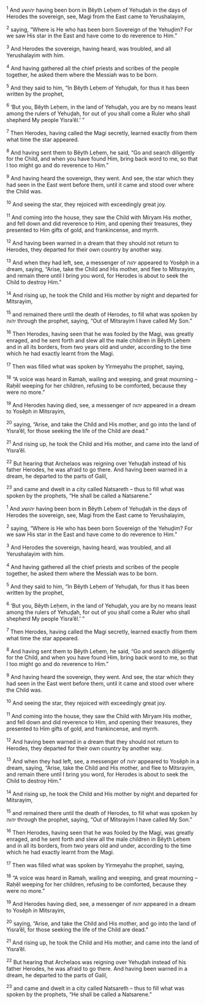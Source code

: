 <sup>1</sup> And יהושע having been born in Bĕyth Leḥem of Yehuḏah in the days of Herodes the sovereign, see, Magi from the East came to Yerushalayim,

<sup>2</sup> saying, “Where is He who has been born Sovereign of the Yehuḏim? For we saw His star in the East and have come to do reverence to Him.”

<sup>3</sup> And Herodes the sovereign, having heard, was troubled, and all Yerushalayim with him.

<sup>4</sup> And having gathered all the chief priests and scribes of the people together, he asked them where the Messiah was to be born.

<sup>5</sup> And they said to him, “In Bĕyth Leḥem of Yehuḏah, for thus it has been written by the prophet,

<sup>6</sup> ‘But you, Bĕyth Leḥem, in the land of Yehuḏah, you are by no means least among the rulers of Yehuḏah, for out of you shall come a Ruler who shall shepherd My people Yisra’ĕl.’ ”

<sup>7</sup> Then Herodes, having called the Magi secretly, learned exactly from them what time the star appeared.

<sup>8</sup> And having sent them to Bĕyth Leḥem, he said, “Go and search diligently for the Child, and when you have found Him, bring back word to me, so that I too might go and do reverence to Him.”

<sup>9</sup> And having heard the sovereign, they went. And see, the star which they had seen in the East went before them, until it came and stood over where the Child was.

<sup>10</sup> And seeing the star, they rejoiced with exceedingly great joy.

<sup>11</sup> And coming into the house, they saw the Child with Miryam His mother, and fell down and did reverence to Him, and opening their treasures, they presented to Him gifts of gold, and frankincense, and myrrh.

<sup>12</sup> And having been warned in a dream that they should not return to Herodes, they departed for their own country by another way.

<sup>13</sup> And when they had left, see, a messenger of יהוה appeared to Yosĕph in a dream, saying, “Arise, take the Child and His mother, and flee to Mitsrayim, and remain there until I bring you word, for Herodes is about to seek the Child to destroy Him.”

<sup>14</sup> And rising up, he took the Child and His mother by night and departed for Mitsrayim,

<sup>15</sup> and remained there until the death of Herodes, to fill what was spoken by יהוה through the prophet, saying, “Out of Mitsrayim I have called My Son.”

<sup>16</sup> Then Herodes, having seen that he was fooled by the Magi, was greatly enraged, and he sent forth and slew all the male children in Bĕyth Leḥem and in all its borders, from two years old and under, according to the time which he had exactly learnt from the Magi.

<sup>17</sup> Then was filled what was spoken by Yirmeyahu the prophet, saying,

<sup>18</sup> “A voice was heard in Ramah, wailing and weeping, and great mourning – Raḥĕl weeping for her children, refusing to be comforted, because they were no more.”

<sup>19</sup> And Herodes having died, see, a messenger of יהוה appeared in a dream to Yosĕph in Mitsrayim,

<sup>20</sup> saying, “Arise, and take the Child and His mother, and go into the land of Yisra’ĕl, for those seeking the life of the Child are dead.”

<sup>21</sup> And rising up, he took the Child and His mother, and came into the land of Yisra’ĕl.

<sup>22</sup> But hearing that Archelaos was reigning over Yehuḏah instead of his father Herodes, he was afraid to go there. And having been warned in a dream, he departed to the parts of Galil,

<sup>23</sup> and came and dwelt in a city called Natsareth – thus to fill what was spoken by the prophets, “He shall be called a Natsarene.”

<sup>1</sup> And יהושע having been born in Bĕyth Leḥem of Yehuḏah in the days of Herodes the sovereign, see, Magi from the East came to Yerushalayim,

<sup>2</sup> saying, “Where is He who has been born Sovereign of the Yehuḏim? For we saw His star in the East and have come to do reverence to Him.”

<sup>3</sup> And Herodes the sovereign, having heard, was troubled, and all Yerushalayim with him.

<sup>4</sup> And having gathered all the chief priests and scribes of the people together, he asked them where the Messiah was to be born.

<sup>5</sup> And they said to him, “In Bĕyth Leḥem of Yehuḏah, for thus it has been written by the prophet,

<sup>6</sup> ‘But you, Bĕyth Leḥem, in the land of Yehuḏah, you are by no means least among the rulers of Yehuḏah, for out of you shall come a Ruler who shall shepherd My people Yisra’ĕl.’ ”

<sup>7</sup> Then Herodes, having called the Magi secretly, learned exactly from them what time the star appeared.

<sup>8</sup> And having sent them to Bĕyth Leḥem, he said, “Go and search diligently for the Child, and when you have found Him, bring back word to me, so that I too might go and do reverence to Him.”

<sup>9</sup> And having heard the sovereign, they went. And see, the star which they had seen in the East went before them, until it came and stood over where the Child was.

<sup>10</sup> And seeing the star, they rejoiced with exceedingly great joy.

<sup>11</sup> And coming into the house, they saw the Child with Miryam His mother, and fell down and did reverence to Him, and opening their treasures, they presented to Him gifts of gold, and frankincense, and myrrh.

<sup>12</sup> And having been warned in a dream that they should not return to Herodes, they departed for their own country by another way.

<sup>13</sup> And when they had left, see, a messenger of יהוה appeared to Yosĕph in a dream, saying, “Arise, take the Child and His mother, and flee to Mitsrayim, and remain there until I bring you word, for Herodes is about to seek the Child to destroy Him.”

<sup>14</sup> And rising up, he took the Child and His mother by night and departed for Mitsrayim,

<sup>15</sup> and remained there until the death of Herodes, to fill what was spoken by יהוה through the prophet, saying, “Out of Mitsrayim I have called My Son.”

<sup>16</sup> Then Herodes, having seen that he was fooled by the Magi, was greatly enraged, and he sent forth and slew all the male children in Bĕyth Leḥem and in all its borders, from two years old and under, according to the time which he had exactly learnt from the Magi.

<sup>17</sup> Then was filled what was spoken by Yirmeyahu the prophet, saying,

<sup>18</sup> “A voice was heard in Ramah, wailing and weeping, and great mourning – Raḥĕl weeping for her children, refusing to be comforted, because they were no more.”

<sup>19</sup> And Herodes having died, see, a messenger of יהוה appeared in a dream to Yosĕph in Mitsrayim,

<sup>20</sup> saying, “Arise, and take the Child and His mother, and go into the land of Yisra’ĕl, for those seeking the life of the Child are dead.”

<sup>21</sup> And rising up, he took the Child and His mother, and came into the land of Yisra’ĕl.

<sup>22</sup> But hearing that Archelaos was reigning over Yehuḏah instead of his father Herodes, he was afraid to go there. And having been warned in a dream, he departed to the parts of Galil,

<sup>23</sup> and came and dwelt in a city called Natsareth – thus to fill what was spoken by the prophets, “He shall be called a Natsarene.”

